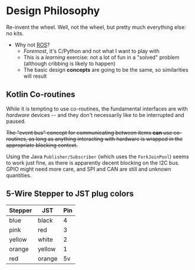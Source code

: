# Design Philosophy

Re-invent the wheel. Well, not the wheel, but pretty much everything else: no kits.

- Why not [ROS](https://www.ros.org/)?
  - _Foremost_, it's C/Python and not what I want to play with
  - This is a _learning_ exercise: not a lot of fun in a "solved" problem (although cribbing is likely to happen)
  - The basic design **concepts** are going to be the same, so similarities will result

## Kotlin Co-routines

While it is tempting to use co-routines, the fundamental interfaces are with _hardware_ devices -- and they don't necessarily like to be interrupted and paused.

~~The "event bus" concept for communicating between items **can** use co-routines, as long as anything interacting with hardware is wrapped in the appropriate blocking context.~~

Using the Java `Publisher/Subscriber` (which uses the `ForkJoinPool`) seems to work just fine, as there is apparently decent blocking on the I2C bus. GPIO might need more care, and SPI and CAN are still and unknown quantities.

## 5-Wire Stepper to JST plug colors

| Stepper | JST    | Pin |
|---------|--------|-----|
| blue    | black  | 4   |
| pink    | red    | 3   |
| yellow  | white  | 2   |
| orange  | yellow | 1   |
| red     | orange | 5v  |
